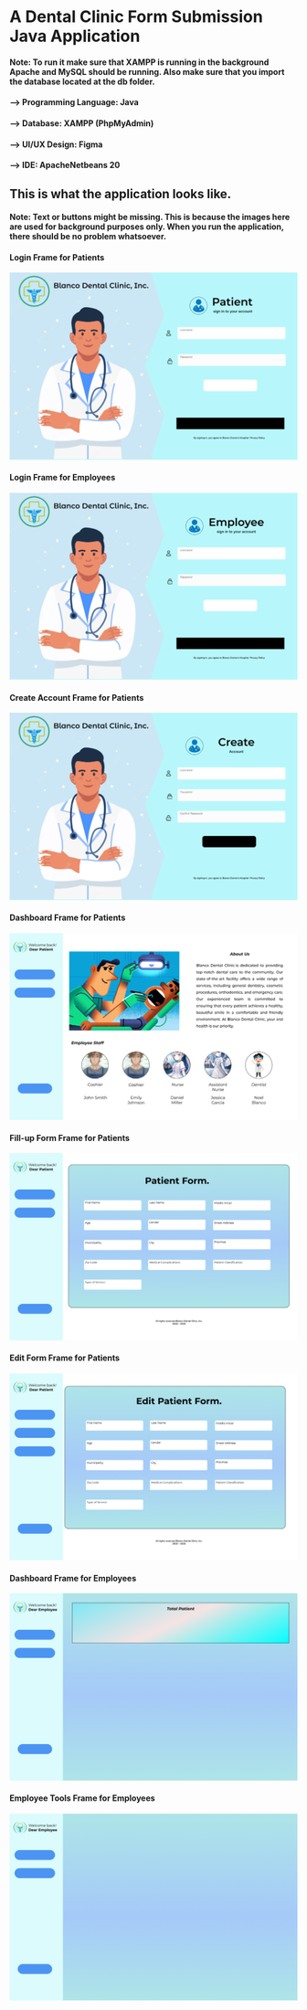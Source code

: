 # A Dental Clinic Form Submission Java Application

#### Note: To run it make sure that XAMPP is running in the background Apache and MySQL should be running. Also make sure that you import the database located at the db folder.

#### --> Programming Language: Java
#### --> Database: XAMPP (PhpMyAdmin)
#### --> UI/UX Design: Figma
#### --> IDE: ApacheNetbeans 20

## This is what the application looks like.
#### Note: Text or buttons might be missing. This is because the images here are used for background purposes only. When you run the application, there should be no problem whatsoever.

#### Login Frame for Patients
<img src="src\dentalclinic-bg-frms\login-frm-patient.png" alt="Alt Text">

#### Login Frame for Employees
<img src="src\dentalclinic-bg-frms\login-frm-employee.png" alt="Alt Text">

#### Create Account Frame for Patients
<img src="src\dentalclinic-bg-frms\creat-acc-frm.png" alt="Alt Text">

#### Dashboard Frame for Patients
<img src="src\dentalclinic-bg-frms\patient-dashboard-frm.png" alt="Alt Text">

#### Fill-up Form Frame for Patients
<img src="src\dentalclinic-bg-frms\patient-fillup-form-frm.png" alt="Alt Text">

#### Edit Form Frame for Patients
<img src="src\dentalclinic-bg-frms\patient-edit-form-frm.png" alt="Alt Text">


#### Dashboard Frame for Employees
<img src="src\dentalclinic-bg-frms\employee-dashboard-frm.png" alt="Alt Text">

#### Employee Tools Frame for Employees
<img src="src\dentalclinic-bg-frms\employee-tools-dashboard-frm.png" alt="Alt Text">

